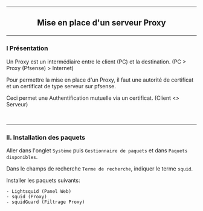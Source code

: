 ------------------------------------------------------------------------------------------------------------------------------------------------------------------------------------
## <p align='center'> Mise en place d'un serveur Proxy </p>

------------------------------------------------------------------------------------------------------------------------------------------------------------------------------------
### I Présentation
Un Proxy est un intermédiaire entre le client (PC) et la destination. (PC > Proxy (Pfsense) > Internet)

Pour permettre la mise en place d'un Proxy, il faut une autorité de certificat et un certificat de type serveur sur pfsense.

Ceci permet une Authentification mutuelle via un certificat. (Client <> Serveur)

<br />

------------------------------------------------------------------------------------------------------------------------------------------------------------------------------------
### II. Installation des paquets
Aller dans l'onglet `Système` puis `Gestionnaire de paquets` et dans `Paquets disponibles`.

Dans le champs de recherche `Terme de recherche`, indiquer le terme `squid`.

Installer les paquets suivants:
```
- Lightsquid (Panel Web)
- squid (Proxy)
- squidGuard (Filtrage Proxy)
```
